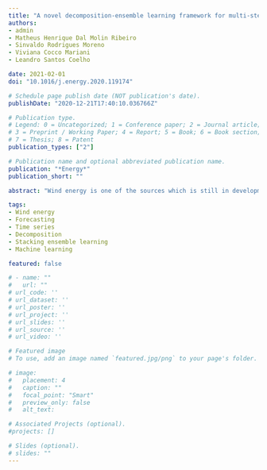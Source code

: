 ```yaml
---
title: "A novel decomposition-ensemble learning framework for multi-step ahead wind energy forecasting"
authors:
- admin
- Matheus Henrique Dal Molin Ribeiro
- Sinvaldo Rodrigues Moreno
- Viviana Cocco Mariani
- Leandro Santos Coelho

date: 2021-02-01
doi: "10.1016/j.energy.2020.119174"

# Schedule page publish date (NOT publication's date).
publishDate: "2020-12-21T17:40:10.036766Z"

# Publication type.
# Legend: 0 = Uncategorized; 1 = Conference paper; 2 = Journal article;
# 3 = Preprint / Working Paper; 4 = Report; 5 = Book; 6 = Book section;
# 7 = Thesis; 8 = Patent
publication_types: ["2"]

# Publication name and optional abbreviated publication name.
publication: "*Energy*"
publication_short: ""

abstract: "Wind energy is one of the sources which is still in development in Brazil. However, it already represents 17% of the National Interconnected System. Due to the high level of uncertainty and fluctuations in wind speed, predicting wind energy with high accuracy is challenging. In this context, this paper proposes a novel decomposition-ensemble learning approach that combines Complete Ensemble Empirical Mode Decomposition (CEEMD) and Stacking-ensemble learning (STACK) based on Machine Learning algorithms to forecast the wind energy of a turbine in a wind farm at Parazinho city, Brazil, using multi-step-ahead forecasting strategy. The approached forecasting models were k-Nearest Neighbors, Partial Least Squares Regression, Ridge Regression, Support Vector Regression, and Cubist Regression. Additionally, Box-Cox transformation, correlation matrix, and principal component analysis were used to pre-process the data. The performance of the proposed forecasting models was evaluated by using three performance metrics: mean absolute error, mean absolute percentage error, and root mean square error, and the Diebold-Mariano statistical test to evaluate the forecasting error signals. The proposed models outperform the CEEMD, STACK, and single models in all forecasting horizons, with a performance improvement that ranges 0.06%–97.53%. Indeed, the decomposition-ensemble learning model is an efficient and accurate model for wind energy forecasting."

tags:
- Wind energy
- Forecasting
- Time series
- Decomposition
- Stacking ensemble learning
- Machine learning

featured: false

# - name: ""
#   url: ""
# url_code: ''
# url_dataset: ''
# url_poster: ''
# url_project: ''
# url_slides: ''
# url_source: ''
# url_video: ''

# Featured image
# To use, add an image named `featured.jpg/png` to your page's folder. 

# image:
#   placement: 4
#   caption: ""
#   focal_point: "Smart"
#   preview_only: false
#   alt_text: 

# Associated Projects (optional).
#projects: []

# Slides (optional).
# slides: ""
---
```

